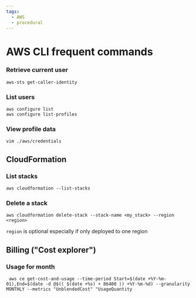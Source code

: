 ```yaml
---
tags:
  - AWS
  - procedural
---
```


# AWS CLI frequent commands

### Retrieve current user

```
aws-sts get-caller-identity
```

### List users

```
aws configure list
aws configure list-profiles
```

### View profile data

```
vim ./aws/credentials
```

## CloudFormation

### List stacks

```
aws cloudformation --list-stacks
```

### Delete a stack

```
aws cloudformation delete-stack --stack-name <my_stack> --region <region>
```

`region` is optional especially if only deployed to one region

## Billing ("Cost explorer")

### Usage for month

```
 aws ce get-cost-and-usage --time-period Start=$(date +%Y-%m-01),End=$(date -d @$(( $(date +%s) + 86400 )) +%Y-%m-%d) --granularity MONTHLY --metrics "UnblendedCost" "UsageQuantity
```
